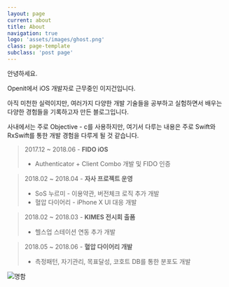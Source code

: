 ```yaml
---
layout: page
current: about
title: About
navigation: true
logo: 'assets/images/ghost.png'
class: page-template
subclass: 'post page'
---
```


안녕하세요.

Openit에서 iOS 개발자로 근무중인 이지건입니다.

아직 미천한 실력이지만, 여러가지 다양한 개발 기술들을 공부하고 실험하면서 배우는 다양한 경험들을 기록하고자 만든 블로그입니다.

사내에서는 주로 Objective - c를 사용하지만, 여기서 다루는 내용은 주로 Swift와 RxSwift를 통한 개발 경험을 다루게 될 것 같습니다.

> 2017.12 ~ 2018.06 - **FIDO iOS**<br>
> - Authenticator + Client Combo 개발 및 FIDO 인증

> 2018.02 ~ 2018.04 - **자사 프로젝트 운영**<br>
> - SoS 누르미 - 이용약관, 버전체크 로직 추가 개발 <br>
> - 혈압 다이어리 - iPhone X UI 대응 개발

> 2018.02 ~ 2018.03 - **KIMES 전시회 출품**<br>
> - 헬스업 스테이션 연동 추가 개발<br>

> 2018.05 ~ 2018.06 - **혈압 다이어리 개발**<br>
> - 측정패턴, 자기관리, 목표달성, 코호트 DB를 통한 분포도 개발

![명함](https://openit.openclib.com/static/sign/jglee.gif)
